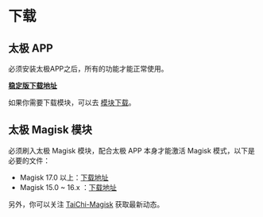 # 下载

## 太极 APP

必须安装太极APP之后，所有的功能才能正常使用。

[**稳定版下载地址**][stable1]

如果你需要下载模块，可以去 [模块下载](/zh-cn/module/index)。

## 太极 Magisk 模块

必须刷入太极 Magisk 模块，配合太极 APP 本身才能激活 Magisk 模式，以下是必要的文件：

- Magisk 17.0 以上：[下载地址][taichi-magisk17]
- Magisk 15.0 ~ 16.x ：[下载地址][taichi-magisk16]

另外，你可以关注 [TaiChi-Magisk][taichi-magisk] 获取最新动态。

[stable1]: https://github.com/taichi-framework/TaiChi/releases
[stable2]: https://tc5.us/file/19604958-402658311
[daily-build]: https://github.com/taichi-framework/Daily-Build/releases
[taichi-magisk17]: https://taichi.ctfile.com/fs/19604958-392230210
[taichi-magisk16]: https://www.lanzous.com/i37r5kh
[taichi-magisk]: https://github.com/taichi-framework/TaiChi-Magisk/releases
